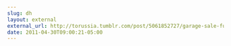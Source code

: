 ```yaml
---
slug: dh
layout: external
external_url: http://torussia.tumblr.com/post/5061852727/garage-sale-fundraiser
date: 2011-04-30T09:00:21-05:00
---
```

